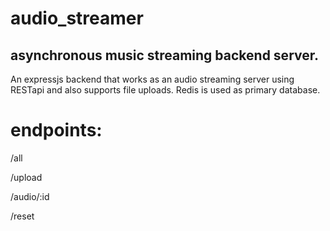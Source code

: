 # audio_streamer
## asynchronous music streaming backend server.

An expressjs backend that works as an audio streaming server using RESTapi and also supports file uploads. Redis is used as primary database.



# endpoints:
/all  

/upload

/audio/:id

/reset
